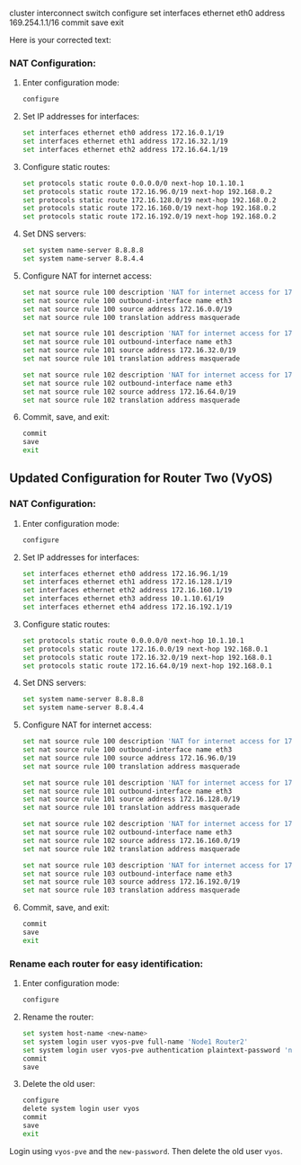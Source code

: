 cluster interconnect switch
configure
set interfaces ethernet eth0 address 169.254.1.1/16
commit
save
exit




Here is your corrected text:

### NAT Configuration:
1. Enter configuration mode:
   ```bash
   configure
   ```

2. Set IP addresses for interfaces:
   ```bash
   set interfaces ethernet eth0 address 172.16.0.1/19
   set interfaces ethernet eth1 address 172.16.32.1/19
   set interfaces ethernet eth2 address 172.16.64.1/19
   ```

3. Configure static routes:
   ```bash
   set protocols static route 0.0.0.0/0 next-hop 10.1.10.1
   set protocols static route 172.16.96.0/19 next-hop 192.168.0.2
   set protocols static route 172.16.128.0/19 next-hop 192.168.0.2
   set protocols static route 172.16.160.0/19 next-hop 192.168.0.2
   set protocols static route 172.16.192.0/19 next-hop 192.168.0.2
   ```

4. Set DNS servers:
   ```bash
   set system name-server 8.8.8.8
   set system name-server 8.8.4.4
   ```

5. Configure NAT for internet access:
   ```bash
   set nat source rule 100 description 'NAT for internet access for 172.16.0.0/19'
   set nat source rule 100 outbound-interface name eth3
   set nat source rule 100 source address 172.16.0.0/19
   set nat source rule 100 translation address masquerade

   set nat source rule 101 description 'NAT for internet access for 172.16.32.0/19'
   set nat source rule 101 outbound-interface name eth3
   set nat source rule 101 source address 172.16.32.0/19
   set nat source rule 101 translation address masquerade

   set nat source rule 102 description 'NAT for internet access for 172.16.64.0/19'
   set nat source rule 102 outbound-interface name eth3
   set nat source rule 102 source address 172.16.64.0/19
   set nat source rule 102 translation address masquerade
   ```

6. Commit, save, and exit:
   ```bash
   commit
   save
   exit
   ```

## Updated Configuration for Router Two (VyOS)

### NAT Configuration:
1. Enter configuration mode:
   ```bash
   configure
   ```

2. Set IP addresses for interfaces:
   ```bash
   set interfaces ethernet eth0 address 172.16.96.1/19
   set interfaces ethernet eth1 address 172.16.128.1/19
   set interfaces ethernet eth2 address 172.16.160.1/19
   set interfaces ethernet eth3 address 10.1.10.61/19
   set interfaces ethernet eth4 address 172.16.192.1/19
   ```

3. Configure static routes:
   ```bash
   set protocols static route 0.0.0.0/0 next-hop 10.1.10.1
   set protocols static route 172.16.0.0/19 next-hop 192.168.0.1
   set protocols static route 172.16.32.0/19 next-hop 192.168.0.1
   set protocols static route 172.16.64.0/19 next-hop 192.168.0.1
   ```

4. Set DNS servers:
   ```bash
   set system name-server 8.8.8.8
   set system name-server 8.8.4.4
   ```

5. Configure NAT for internet access:
   ```bash
   set nat source rule 100 description 'NAT for internet access for 172.16.96.0/19'
   set nat source rule 100 outbound-interface name eth3
   set nat source rule 100 source address 172.16.96.0/19
   set nat source rule 100 translation address masquerade

   set nat source rule 101 description 'NAT for internet access for 172.16.128.0/19'
   set nat source rule 101 outbound-interface name eth3
   set nat source rule 101 source address 172.16.128.0/19
   set nat source rule 101 translation address masquerade

   set nat source rule 102 description 'NAT for internet access for 172.16.160.0/19'
   set nat source rule 102 outbound-interface name eth3
   set nat source rule 102 source address 172.16.160.0/19
   set nat source rule 102 translation address masquerade

   set nat source rule 103 description 'NAT for internet access for 172.16.192.0/19'
   set nat source rule 103 outbound-interface name eth3
   set nat source rule 103 source address 172.16.192.0/19
   set nat source rule 103 translation address masquerade
   ```

6. Commit, save, and exit:
   ```bash
   commit
   save
   exit
   ```

### Rename each router for easy identification:
1. Enter configuration mode:
   ```bash
   configure
   ```

2. Rename the router:
   ```bash
   set system host-name <new-name>
   set system login user vyos-pve full-name 'Node1 Router2'
   set system login user vyos-pve authentication plaintext-password 'new-password'
   commit
   save
   ```

3. Delete the old user:
   ```bash
   configure
   delete system login user vyos
   commit
   save
   exit
   ```

Login using `vyos-pve` and the `new-password`. Then delete the old user `vyos`.
